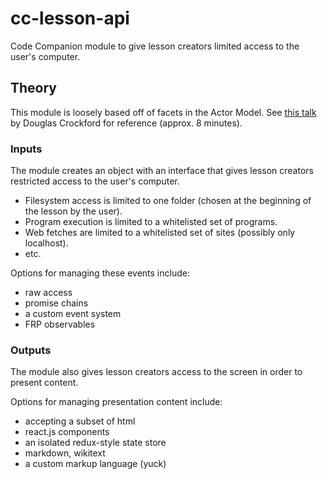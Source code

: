 # cc-lesson-api
Code Companion module to give lesson creators limited access to the user's computer.

## Theory
This module is loosely based off of facets in the Actor Model. See [this talk](https://youtu.be/zKuFu19LgZA?t=40m3s) by Douglas Crockford for reference (approx. 8 minutes).

### Inputs
The module creates an object with an interface that gives lesson creators restricted access to the user's computer.
- Filesystem access is limited to one folder (chosen at the beginning of the lesson by the user).
- Program execution is limited to a whitelisted set of programs.
- Web fetches are limited to a whitelisted set of sites (possibly only localhost).
- etc.

Options for managing these events include:
- raw access
- promise chains
- a custom event system
- FRP observables

### Outputs
The module also gives lesson creators access to the screen in order to present content.

Options for managing presentation content include:
- accepting a subset of html
- react.js components
- an isolated redux-style state store
- markdown, wikitext
- a custom markup language (yuck)
